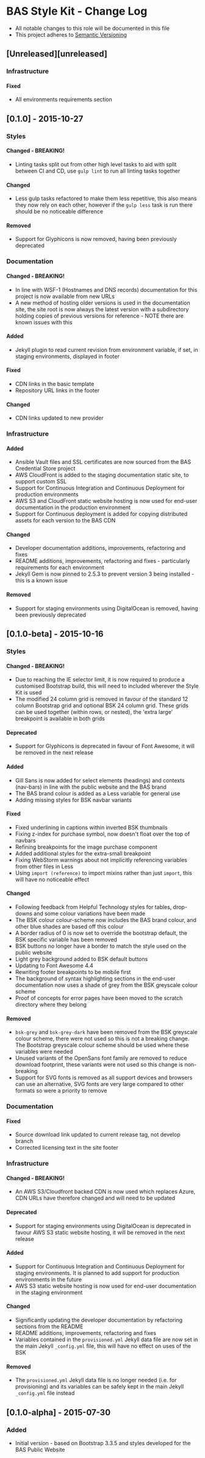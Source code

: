 # BAS Style Kit - Change Log

* All notable changes to this role will be documented in this file
* This project adheres to [Semantic Versioning](http://semver.org/spec/v2.0.0.html)

## [Unreleased][unreleased]

### Infrastructure

#### Fixed

* All environments requirements section

## [0.1.0] - 2015-10-27

### Styles

#### Changed - BREAKING!

* Linting tasks split out from other high level tasks to aid with split between CI and CD, use `gulp lint` to run all
linting tasks together

#### Changed

* Less gulp tasks refactored to make them less repetitive, this also means they now rely on each other, however if the
`gulp less` task is run there should be no noticeable difference

#### Removed

* Support for Glyphicons is now removed, having been previously deprecated

### Documentation

#### Changed - BREAKING!

* In line with WSF-1 (Hostnames and DNS records) documentation for this project is now available from new URLs
* A new method of hosting older versions is used in the documentation site, the site root is now always the latest
version with a subdirectory holding copies of previous versions for reference - NOTE there are known issues with this

#### Added

* Jekyll plugin to read current revision from environment variable, if set, in staging environments, displayed in footer

#### Fixed

* CDN links in the basic template
* Repository URL links in the footer

#### Changed

* CDN links updated to new provider

### Infrastructure

#### Added

* Ansible Vault files and SSL certificates are now sourced from the BAS Credential Store project
* AWS CloudFront is added to the staging documentation static site, to support custom SSL
* Support for Continuous Integration and Continuous Deployment for production environments
* AWS S3 and CloudFront static website hosting is now used for end-user documentation in the production environment
* Support for Continuous deployment is added for copying distributed assets for each version to the BAS CDN

#### Changed

* Developer documentation additions, improvements, refactoring and fixes
* README additions, improvements, refactoring and fixes - particularly requirements for each environment
* Jekyll Gem is now pinned to 2.5.3 to prevent version 3 being installed - this is a known issue

#### Removed

* Support for staging environments using DigitalOcean is removed, having been previously deprecated

## [0.1.0-beta] - 2015-10-16

### Styles

#### Changed - BREAKING!

* Due to reaching the IE selector limit, it is now required to produce a customised Bootstrap build, this will need to
included wherever the Style Kit is used
* The modified 24 column grid is removed in favour of the standard 12 column Bootstrap grid and optional BSK 24 column
grid. These grids can be used together (within rows, or nested), the 'extra large' breakpoint is available in both grids

#### Deprecated

* Support for Glyphicons is deprecated in favour of Font Awesome, it will be removed in the next release

#### Added

* Gill Sans is now added for select elements (headings) and contexts (nav-bars) in line with the public website and the
BAS brand
* The BAS brand colour is added as a Less variable for general use
* Adding missing styles for BSK navbar variants

#### Fixed

* Fixed underlining in captions within inverted BSK thumbnails
* Fixing z-index for purchase symbol, now doesn't float over the top of navbars
* Refining breakpoints for the image purchase component
* Added additional styles for the extra-small breakpoint
* Fixing WebStorm warnings about not implicitly referencing variables from other files in Less
* Using `import (reference)` to import mixins rather than just `import`, this will have no noticeable effect

#### Changed

* Following feedback from Helpful Technology styles for tables, drop-downs and some colour variations have been made
* The BSK colour colour-scheme now includes the BAS brand colour, and other blue shades are based off this colour
* A border radius of 0 is now set to override the bootstrap default, the BSK specific variable has been removed
* BSK buttons no longer have a border to match the style used on the public website
* Light grey background added to BSK default buttons
* Updating to Font Awesome 4.4
* Rewriting footer breakpoints to be mobile first
* The background of syntax highlighting sections in the end-user documentation now uses a shade of grey from the BSK
greyscale colour scheme
* Proof of concepts for error pages have been moved to the scratch directory where they belong

#### Removed

* `bsk-grey` and `bsk-grey-dark` have been removed from the BSK greyscale colour scheme, there were not used so this is
not a breaking change. The Bootstrap greyscale colour scheme should be used where these variables were needed
* Unused variants of the OpenSans font family are removed to reduce download footprint, these variants were not used so
this change is non-breaking
* Support for SVG fonts is removed as all support devices and browsers can use an alternative, SVG fonts are very large
compared to other formats so were a priority to remove

### Documentation

#### Fixed

* Source download link updated to current release tag, not develop branch
* Corrected licensing text in the site footer

### Infrastructure

#### Changed - BREAKING!

* An AWS S3/Cloudfront backed CDN is now used which replaces Azure, CDN URLs have therefore changed and will need to be
updated

#### Deprecated

* Support for staging environments using DigitalOcean is deprecated in favour AWS S3 static website hosting, it will be
removed in the next release

#### Added

* Support for Continuous Integration and Continuous Deployment for staging environments. It is planned to add support
for production environments in the future
* AWS S3 static website hosting is now used for end-user documentation in the staging environment

#### Changed

* Significantly updating the developer documentation by refactoring sections from the README
* README additions, improvements, refactoring and fixes
* Variables contained in the `provisioned.yml` Jekyll data file are now set in the main Jekyll `_config.yml` file, this
will have no effect on uses of the BSK

#### Removed

* The `provisioned.yml` Jekyll data file is no longer needed (i.e. for provisioning) and its variables can be safely
kept in the main Jekyll `_config.yml` file instead

## [0.1.0-alpha] - 2015-07-30

### Added

* Initial version - based on Bootstrap 3.3.5 and styles developed for the BAS Public Website
